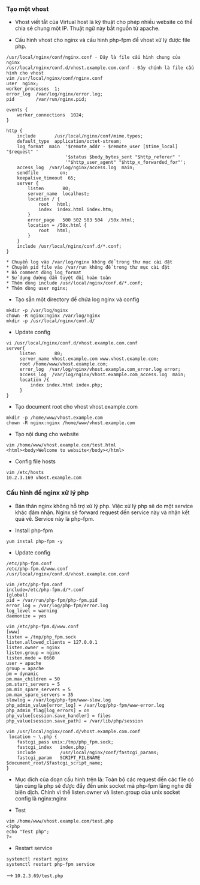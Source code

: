 ### Tạo một vhost

- Vhost viết tắt của Virtual host là kỹ thuật cho phép nhiều website có thể chia sẻ chung một IP. Thuật ngữ này bắt nguồn từ apache.

* Cấu hình vhost cho nginx và cấu hình php-fpm để vhost xử lý được file php.

```
/usr/local/nginx/conf/nginx.conf - Đây là file cấu hình chung của nginx
/usr/local/nginx/conf.d/vhost.example.com.conf - Đây chính là file cấu hình cho vhost
vim /usr/local/nginx/conf/nginx.conf
user  nginx;
worker_processes  1;
error_log  /var/log/nginx/error.log;
pid        /var/run/nginx.pid;

events {
    worker_connections  1024;
}

http {
    include       /usr/local/nginx/conf/mime.types;
    default_type  application/octet-stream;
    log_format  main  '$remote_addr - $remote_user [$time_local] "$request" '
                      '$status $body_bytes_sent "$http_referer" '
                      '"$http_user_agent" "$http_x_forwarded_for"';
    access_log  /var/log/nginx/access.log  main;
    sendfile        on;
    keepalive_timeout  65;
    server {
        listen       80;
        server_name  localhost;
        location / {
            root   html;
            index  index.html index.htm;
        }
        error_page   500 502 503 504  /50x.html;
        location = /50x.html {
            root   html;
        }
    }
    include /usr/local/nginx/conf.d/*.conf;
}
```
```
* Chuyển log vào /var/log/nginx không để trong thư mục cài đặt
* Chuyển pid file vào /var/run không để trong thư mục cài đặt
* Bỏ comment dòng log_format
* Sử dụng đường dẫn tuyệt đối hoàn toàn
* Thêm dòng include /usr/local/nginx/conf.d/*.conf;
* Thêm dòng user nginx;
```
* Tạo sẵn một directory để chứa log nginx và config

```
mkdir -p /var/log/nginx
chown -R nginx:nginx /var/log/nginx
mkdir -p /usr/local/nginx/conf.d/
```

* Update config

```
vi /usr/local/nginx/conf.d/vhost.example.com.conf
server{
     listen       80;
     server_name vhost.example.com www.vhost.example.com;
     root /home/www/vhost.example.com;
     error_log  /var/log/nginx/vhost.example.com_error.log error;
     access_log  /var/log/nginx/vhost.example.com_access.log  main;
     location /{
         index index.html index.php;
     }
}
```

* Tạo document root cho vhost vhost.example.com

```
mkdir -p /home/www/vhost.example.com
chown -R nginx:nginx /home/www/vhost.example.com
```
* Tạo nội dung cho website

```
vim /home/www/vhost.example.com/test.html
<html><body>Welcome to website</body></html>
```

* Config file hosts

```
vim /etc/hosts
10.2.3.169 vhost.example.com
```

### Cấu hình để nginx xử lý php

- Bản thân nginx không hỗ trợ xử lý php. Việc xử lý php sẽ do một service khác đảm nhận. Nginx sẽ forward request đến service này và nhận kết quả về. Service này là php-fpm.

* Install php-fpm

`yum instal php-fpm -y`

* Update config

```
/etc/php-fpm.conf
/etc/php-fpm.d/www.conf
/usr/local/nginx/conf.d/vhost.example.com.conf

vim /etc/php-fpm.conf
include=/etc/php-fpm.d/*.conf
[global]
pid = /var/run/php-fpm/php-fpm.pid
error_log = /var/log/php-fpm/error.log
log_level = warning
daemonize = yes

vim /etc/php-fpm.d/www.conf
[www]
listen = /tmp/php_fpm.sock
listen.allowed_clients = 127.0.0.1
listen.owner = nginx
listen.group = nginx
listen.mode = 0660
user = apache
group = apache
pm = dynamic
pm.max_children = 50
pm.start_servers = 5
pm.min_spare_servers = 5
pm.max_spare_servers = 35
slowlog = /var/log/php-fpm/www-slow.log
php_admin_value[error_log] = /var/log/php-fpm/www-error.log
php_admin_flag[log_errors] = on
php_value[session.save_handler] = files
php_value[session.save_path] = /var/lib/php/session

vim /usr/local/nginx/conf.d/vhost.example.com.conf
 location ~ \.php {
    fastcgi_pass unix:/tmp/php_fpm.sock;
    fastcgi_index   index.php;
    include         /usr/local/nginx/conf/fastcgi_params;
    fastcgi_param   SCRIPT_FILENAME $document_root/$fastcgi_script_name;
}
```

- Mục đích của đoạn cấu hình trên là: Toàn bộ các request đến các file có tận cùng là php sẽ được đẩy đến unix socket mà php-fpm lắng nghe để biên dịch. Chính vì thế listen.owner và listen.group của unix socket config là nginx:nginx

* Test

```
vim /home/www/vhost.example.com/test.php
<?php
echo "Test php";
?>
```

* Restart service

```
systemctl restart nginx  
systemctl restart php-fpm service
```

--> `10.2.3.69/test.php`

